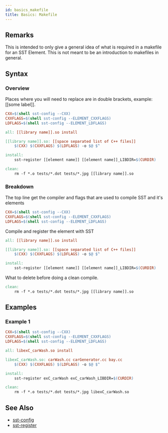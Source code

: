 ```yaml
---
id: basics_makefile
title: Basics: Makefile
---
```


## Remarks

This is intended to only give a general idea of what is required in a makefile for an SST Element. This is not meant to be an introduction to makefiles in general.

## Syntax

### Overview
Places where you will need to replace are in double brackets, example: [[some label]].

```makefile
CXX=$(shell sst-config --CXX)
CXXFLAGS=$(shell sst-config --ELEMENT_CXXFLAGS)
LDFLAGS=$(shell sst-config --ELEMENT_LDFLAGS)

all: [[library name]].so install

[[library name]].so: [[space separated list of C++ files]]
	$(CXX) $(CXXFLAGS) $(LDFLAGS) -o $@ $^

install:
	sst-register [[element name]] [[element name]]_LIBDIR=$(CURDIR)

clean:
	rm -f *.o tests/*.dot tests/*.jpg [[library name]].so

```

### Breakdown

The top line get the compiler and flags that are used to compile SST and it's elements
```makefile
CXX=$(shell sst-config --CXX)
CXXFLAGS=$(shell sst-config --ELEMENT_CXXFLAGS)
LDFLAGS=$(shell sst-config --ELEMENT_LDFLAGS)
```

Compile and register the element with SST
```makefile
all: [[library name]].so install

[[library name]].so: [[space separated list of C++ files]]
	$(CXX) $(CXXFLAGS) $(LDFLAGS) -o $@ $^

install:
	sst-register [[element name]] [[element name]]_LIBDIR=$(CURDIR)
```

What to delete before doing a clean compile.
```makefile
clean:
	rm -f *.o tests/*.dot tests/*.jpg [[library name]].so
```

## Examples

### Example 1
```makefile
CXX=$(shell sst-config --CXX)
CXXFLAGS=$(shell sst-config --ELEMENT_CXXFLAGS)
LDFLAGS=$(shell sst-config --ELEMENT_LDFLAGS)

all: libexC_carWash.so install

libexC_carWash.so: carWash.cc carGenerator.cc bay.cc
	$(CXX) $(CXXFLAGS) $(LDFLAGS) -o $@ $^

install:
	sst-register exC_carWash exC_carWash_LIBDIR=$(CURDIR)

clean:
	rm -f *.o tests/*.dot tests/*.jpg libexC_carWash.so
```

## See Also

- [sst-config](tools/commandLine/sst-config.md)
- [sst-register](tools/commandLine/sst-register.md)